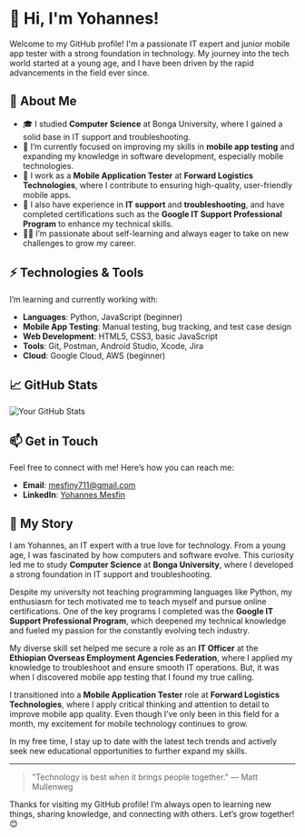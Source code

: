 # 👋 Hi, I'm Yohannes!

Welcome to my GitHub profile! I'm a passionate IT expert and junior mobile app tester with a strong foundation in technology. My journey into the tech world started at a young age, and I have been driven by the rapid advancements in the field ever since.

## 🚀 About Me

- 🎓 I studied **Computer Science** at Bonga University, where I gained a solid base in IT support and troubleshooting.
- 🌱 I’m currently focused on improving my skills in **mobile app testing** and expanding my knowledge in software development, especially mobile technologies.
- 💼 I work as a **Mobile Application Tester** at **Forward Logistics Technologies**, where I contribute to ensuring high-quality, user-friendly mobile apps.
- 🔧 I also have experience in **IT support** and **troubleshooting**, and have completed certifications such as the **Google IT Support Professional Program** to enhance my technical skills.
- 🧑‍💻 I’m passionate about self-learning and always eager to take on new challenges to grow my career.

## ⚡ Technologies & Tools

I’m learning and currently working with:

- **Languages**: Python, JavaScript (beginner)
- **Mobile App Testing**: Manual testing, bug tracking, and test case design
- **Web Development**: HTML5, CSS3, basic JavaScript
- **Tools**: Git, Postman, Android Studio, Xcode, Jira
- **Cloud**: Google Cloud, AWS (beginner)

## 📈 GitHub Stats

![Your GitHub Stats](https://github-readme-stats.vercel.app/api?username=sthtsay&show_icons=true&count_private=true&hide=prs&theme=radical)

## 📫 Get in Touch

Feel free to connect with me! Here’s how you can reach me:

- **Email**: [mesfiny711@gmail.com](mailto:mesfiny711@gmail.com)
- **LinkedIn**: [Yohannes Mesfin](https://www.linkedin.com/in/yohannesmesfin)

## 📝 My Story

I am Yohannes, an IT expert with a true love for technology. From a young age, I was fascinated by how computers and software evolve. This curiosity led me to study **Computer Science** at **Bonga University**, where I developed a strong foundation in IT support and troubleshooting.

Despite my university not teaching programming languages like Python, my enthusiasm for tech motivated me to teach myself and pursue online certifications. One of the key programs I completed was the **Google IT Support Professional Program**, which deepened my technical knowledge and fueled my passion for the constantly evolving tech industry.

My diverse skill set helped me secure a role as an **IT Officer** at the **Ethiopian Overseas Employment Agencies Federation**, where I applied my knowledge to troubleshoot and ensure smooth IT operations. But, it was when I discovered mobile app testing that I found my true calling.

I transitioned into a **Mobile Application Tester** role at **Forward Logistics Technologies**, where I apply critical thinking and attention to detail to improve mobile app quality. Even though I’ve only been in this field for a month, my excitement for mobile technology continues to grow.

In my free time, I stay up to date with the latest tech trends and actively seek new educational opportunities to further expand my skills.

---

> "Technology is best when it brings people together." — Matt Mullenweg

Thanks for visiting my GitHub profile! I’m always open to learning new things, sharing knowledge, and connecting with others. Let’s grow together! 😊
